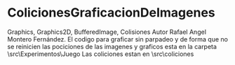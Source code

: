 # ColicionesGraficacionDeImagenes
Graphics, Graphics2D, BufferedImage, Colisiones
Autor Rafael Angel Montero Fernández.
El codigo para graficar sin parpadeo y de forma que no se reinicien las pociciones de las imagenes y graficos esta en la carpeta \src\Experimentos\Juego
Las coliciones estan en  \src\coliciones

